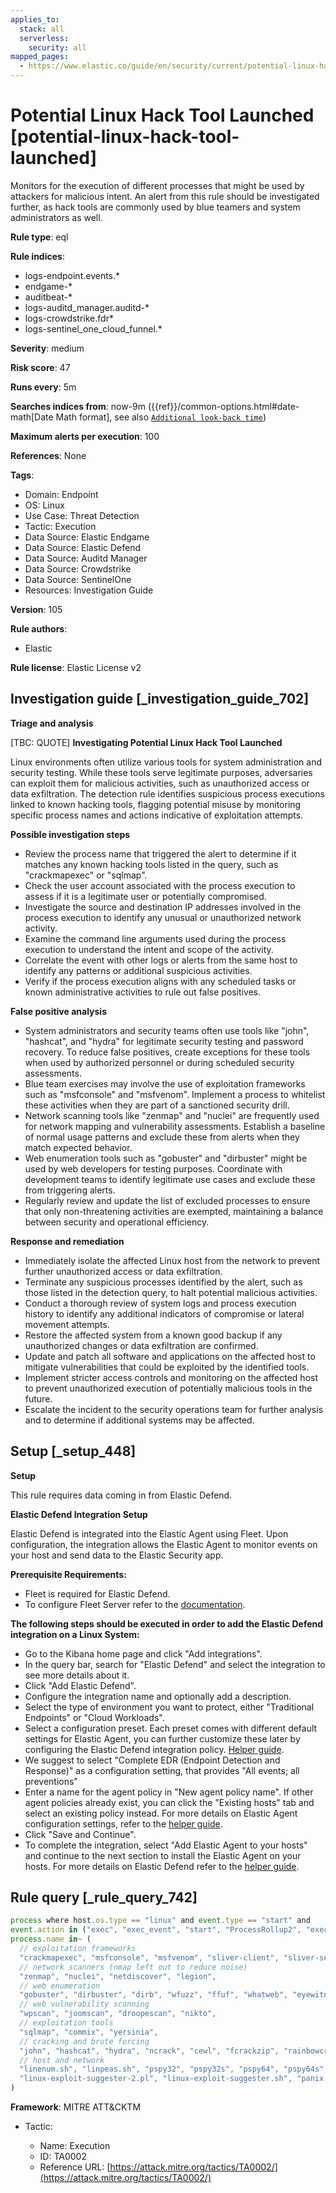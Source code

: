 ```yaml
---
applies_to:
  stack: all
  serverless:
    security: all
mapped_pages:
  - https://www.elastic.co/guide/en/security/current/potential-linux-hack-tool-launched.html
---
```


# Potential Linux Hack Tool Launched [potential-linux-hack-tool-launched]

Monitors for the execution of different processes that might be used by attackers for malicious intent. An alert from this rule should be investigated further, as hack tools are commonly used by blue teamers and system administrators as well.

**Rule type**: eql

**Rule indices**:

* logs-endpoint.events.*
* endgame-*
* auditbeat-*
* logs-auditd_manager.auditd-*
* logs-crowdstrike.fdr*
* logs-sentinel_one_cloud_funnel.*

**Severity**: medium

**Risk score**: 47

**Runs every**: 5m

**Searches indices from**: now-9m ({{ref}}/common-options.html#date-math[Date Math format], see also [`Additional look-back time`](docs-content://solutions/security/detect-and-alert/create-detection-rule.md#rule-schedule))

**Maximum alerts per execution**: 100

**References**: None

**Tags**:

* Domain: Endpoint
* OS: Linux
* Use Case: Threat Detection
* Tactic: Execution
* Data Source: Elastic Endgame
* Data Source: Elastic Defend
* Data Source: Auditd Manager
* Data Source: Crowdstrike
* Data Source: SentinelOne
* Resources: Investigation Guide

**Version**: 105

**Rule authors**:

* Elastic

**Rule license**: Elastic License v2

## Investigation guide [_investigation_guide_702]

**Triage and analysis**

[TBC: QUOTE]
**Investigating Potential Linux Hack Tool Launched**

Linux environments often utilize various tools for system administration and security testing. While these tools serve legitimate purposes, adversaries can exploit them for malicious activities, such as unauthorized access or data exfiltration. The detection rule identifies suspicious process executions linked to known hacking tools, flagging potential misuse by monitoring specific process names and actions indicative of exploitation attempts.

**Possible investigation steps**

* Review the process name that triggered the alert to determine if it matches any known hacking tools listed in the query, such as "crackmapexec" or "sqlmap".
* Check the user account associated with the process execution to assess if it is a legitimate user or potentially compromised.
* Investigate the source and destination IP addresses involved in the process execution to identify any unusual or unauthorized network activity.
* Examine the command line arguments used during the process execution to understand the intent and scope of the activity.
* Correlate the event with other logs or alerts from the same host to identify any patterns or additional suspicious activities.
* Verify if the process execution aligns with any scheduled tasks or known administrative activities to rule out false positives.

**False positive analysis**

* System administrators and security teams often use tools like "john", "hashcat", and "hydra" for legitimate security testing and password recovery. To reduce false positives, create exceptions for these tools when used by authorized personnel or during scheduled security assessments.
* Blue team exercises may involve the use of exploitation frameworks such as "msfconsole" and "msfvenom". Implement a process to whitelist these activities when they are part of a sanctioned security drill.
* Network scanning tools like "zenmap" and "nuclei" are frequently used for network mapping and vulnerability assessments. Establish a baseline of normal usage patterns and exclude these from alerts when they match expected behavior.
* Web enumeration tools such as "gobuster" and "dirbuster" might be used by web developers for testing purposes. Coordinate with development teams to identify legitimate use cases and exclude these from triggering alerts.
* Regularly review and update the list of excluded processes to ensure that only non-threatening activities are exempted, maintaining a balance between security and operational efficiency.

**Response and remediation**

* Immediately isolate the affected Linux host from the network to prevent further unauthorized access or data exfiltration.
* Terminate any suspicious processes identified by the alert, such as those listed in the detection query, to halt potential malicious activities.
* Conduct a thorough review of system logs and process execution history to identify any additional indicators of compromise or lateral movement attempts.
* Restore the affected system from a known good backup if any unauthorized changes or data exfiltration are confirmed.
* Update and patch all software and applications on the affected host to mitigate vulnerabilities that could be exploited by the identified tools.
* Implement stricter access controls and monitoring on the affected host to prevent unauthorized execution of potentially malicious tools in the future.
* Escalate the incident to the security operations team for further analysis and to determine if additional systems may be affected.


## Setup [_setup_448]

**Setup**

This rule requires data coming in from Elastic Defend.

**Elastic Defend Integration Setup**

Elastic Defend is integrated into the Elastic Agent using Fleet. Upon configuration, the integration allows the Elastic Agent to monitor events on your host and send data to the Elastic Security app.

**Prerequisite Requirements:**

* Fleet is required for Elastic Defend.
* To configure Fleet Server refer to the [documentation](docs-content://reference/ingestion-tools/fleet/fleet-server.md).

**The following steps should be executed in order to add the Elastic Defend integration on a Linux System:**

* Go to the Kibana home page and click "Add integrations".
* In the query bar, search for "Elastic Defend" and select the integration to see more details about it.
* Click "Add Elastic Defend".
* Configure the integration name and optionally add a description.
* Select the type of environment you want to protect, either "Traditional Endpoints" or "Cloud Workloads".
* Select a configuration preset. Each preset comes with different default settings for Elastic Agent, you can further customize these later by configuring the Elastic Defend integration policy. [Helper guide](docs-content://solutions/security/configure-elastic-defend/configure-an-integration-policy-for-elastic-defend.md).
* We suggest to select "Complete EDR (Endpoint Detection and Response)" as a configuration setting, that provides "All events; all preventions"
* Enter a name for the agent policy in "New agent policy name". If other agent policies already exist, you can click the "Existing hosts" tab and select an existing policy instead. For more details on Elastic Agent configuration settings, refer to the [helper guide](docs-content://reference/ingestion-tools/fleet/agent-policy.md).
* Click "Save and Continue".
* To complete the integration, select "Add Elastic Agent to your hosts" and continue to the next section to install the Elastic Agent on your hosts. For more details on Elastic Defend refer to the [helper guide](docs-content://solutions/security/configure-elastic-defend/install-elastic-defend.md).


## Rule query [_rule_query_742]

```js
process where host.os.type == "linux" and event.type == "start" and
event.action in ("exec", "exec_event", "start", "ProcessRollup2", "executed", "process_started") and
process.name in~ (
  // exploitation frameworks
  "crackmapexec", "msfconsole", "msfvenom", "sliver-client", "sliver-server", "havoc",
  // network scanners (nmap left out to reduce noise)
  "zenmap", "nuclei", "netdiscover", "legion",
  // web enumeration
  "gobuster", "dirbuster", "dirb", "wfuzz", "ffuf", "whatweb", "eyewitness",
  // web vulnerability scanning
  "wpscan", "joomscan", "droopescan", "nikto",
  // exploitation tools
  "sqlmap", "commix", "yersinia",
  // cracking and brute forcing
  "john", "hashcat", "hydra", "ncrack", "cewl", "fcrackzip", "rainbowcrack",
  // host and network
  "linenum.sh", "linpeas.sh", "pspy32", "pspy32s", "pspy64", "pspy64s", "binwalk", "evil-winrm",
  "linux-exploit-suggester-2.pl", "linux-exploit-suggester.sh", "panix.sh"
)
```

**Framework**: MITRE ATT&CKTM

* Tactic:

    * Name: Execution
    * ID: TA0002
    * Reference URL: [https://attack.mitre.org/tactics/TA0002/](https://attack.mitre.org/tactics/TA0002/)



